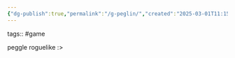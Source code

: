 ```yaml
---
{"dg-publish":true,"permalink":"/g-peglin/","created":"2025-03-01T11:15:02.963-06:00","updated":"2025-03-01T11:15:48.019-06:00"}
---
```


tags:: #game

peggle roguelike :>